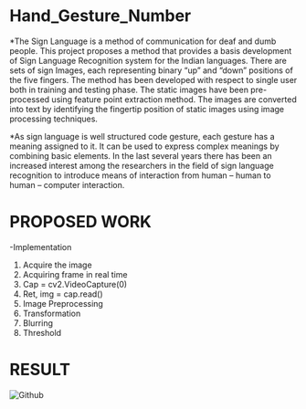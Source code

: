 # Hand_Gesture_Number

*The Sign Language is a method of communication for deaf and dumb people. This project proposes a method that provides a basis development of Sign Language Recognition system for the Indian languages. There are sets of sign Images, each representing binary “up” and “down” positions of the five fingers. The method has been developed with respect to single user both in training and testing phase.  The static images have been pre-processed using feature point extraction method. The images are converted into text by identifying the fingertip position of static images using image processing techniques.

*As sign language is well structured code gesture, each gesture has a meaning assigned to it.  It can be used to express complex meanings by combining basic elements. In the last several years there has been an increased interest among the researchers in the field of sign language recognition to introduce means of interaction from human – human to human – computer interaction.

# PROPOSED WORK

-Implementation
   1. Acquire the image
   2. Acquiring frame in real time
   3. Cap = cv2.VideoCapture(0)
   4. Ret, img = cap.read()
   5. Image Preprocessing
   6. Transformation
   7. Blurring
   8. Threshold
               
               
 # RESULT
 
 

![Github](https://user-images.githubusercontent.com/26872768/88154247-26333300-cc24-11ea-9f47-dfbaac2f4e74.gif)


